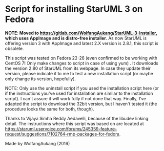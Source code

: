# Script for installing StarUML 3 on Fedora

**NOTE**: **Moved to https://gitlab.com/WolfangAukang/StarUML-3-Installer, which uses AppImage and is distro-free installer**. As now StarUML is offering version 3 with AppImage and latest 2.X version is 2.8.1, this script is obsolete.

This script was tested on Fedora 23-26 (even confirmed to be working with CentOS 7! Only make changes to script in case of using yum) . It downloads the version 2.80 of StarUML from its webpage. In case they update their version, please indicate it to me to test a new installation script (or maybe only change its version, hopefully).

NOTE: Only use the uninstall script if you used the installation script here (or if the instructions you've used for installation are similar to the installation script). I can't assure it will work fully if not done that way. Finally, I've adapted the script to download the 32bit version, but I haven't tested it (the procedure looks the same for both, though).

Thanks to Vijaya Simha Reddy Aedavelli, because of the libudev linking detail. The instructions where this script was based on are located at https://staruml.uservoice.com/forums/245359-feature-request/suggestions/7102764-rmp-packages-for-fedora. 

Made by WolfangAukang (2016)
